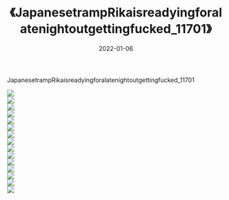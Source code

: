 ﻿---
layout: post
title:  《JapanesetrampRikaisreadyingforalatenightoutgettingfucked_11701》
date:   2022-01-06
img: http://imgx.orgx.ga/漏D/2022/JapanesetrampRikaisreadyingforalatenightoutgettingfucked_11701/000.jpg
categories: [美女, 清纯, 唯美]
---

JapanesetrampRikaisreadyingforalatenightoutgettingfucked_11701

  ![](http://imgx.orgx.ga/漏D/2022/JapanesetrampRikaisreadyingforalatenightoutgettingfucked_11701/001.jpg) <br> ![](http://imgx.orgx.ga/漏D/2022/JapanesetrampRikaisreadyingforalatenightoutgettingfucked_11701/002.jpg) <br> ![](http://imgx.orgx.ga/漏D/2022/JapanesetrampRikaisreadyingforalatenightoutgettingfucked_11701/003.jpg) <br> ![](http://imgx.orgx.ga/漏D/2022/JapanesetrampRikaisreadyingforalatenightoutgettingfucked_11701/004.jpg) <br> ![](http://imgx.orgx.ga/漏D/2022/JapanesetrampRikaisreadyingforalatenightoutgettingfucked_11701/005.jpg) <br> ![](http://imgx.orgx.ga/漏D/2022/JapanesetrampRikaisreadyingforalatenightoutgettingfucked_11701/006.jpg) <br> ![](http://imgx.orgx.ga/漏D/2022/JapanesetrampRikaisreadyingforalatenightoutgettingfucked_11701/007.jpg) <br> ![](http://imgx.orgx.ga/漏D/2022/JapanesetrampRikaisreadyingforalatenightoutgettingfucked_11701/008.jpg) <br> ![](http://imgx.orgx.ga/漏D/2022/JapanesetrampRikaisreadyingforalatenightoutgettingfucked_11701/009.jpg) <br> ![](http://imgx.orgx.ga/漏D/2022/JapanesetrampRikaisreadyingforalatenightoutgettingfucked_11701/010.jpg) <br> ![](http://imgx.orgx.ga/漏D/2022/JapanesetrampRikaisreadyingforalatenightoutgettingfucked_11701/011.jpg) <br> ![](http://imgx.orgx.ga/漏D/2022/JapanesetrampRikaisreadyingforalatenightoutgettingfucked_11701/012.jpg) <br> ![](http://imgx.orgx.ga/漏D/2022/JapanesetrampRikaisreadyingforalatenightoutgettingfucked_11701/013.jpg) <br> ![](http://imgx.orgx.ga/漏D/2022/JapanesetrampRikaisreadyingforalatenightoutgettingfucked_11701/014.jpg) <br> ![](http://imgx.orgx.ga/漏D/2022/JapanesetrampRikaisreadyingforalatenightoutgettingfucked_11701/015.jpg) <br>